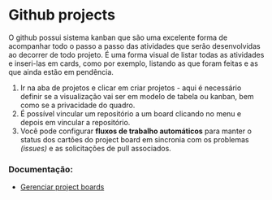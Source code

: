 # **Github projects**

O github possui sistema kanban que são uma excelente forma de acompanhar todo o passo a passo das atividades que serão desenvolvidas ao decorrer de todo projeto. É uma forma visual de listar todas as atividades e inseri-las em cards, como por exemplo, listando as que foram feitas e as que ainda estão em pendência.

1. Ir na aba de projetos e clicar em criar projetos - aqui é necessário definir se a visualização vai ser em modelo de tabela ou kanban, bem como se a privacidade do quadro.
2. É possível vincular um repositório a um board clicando no menu e depois em vincular a repositório.
3. Você pode configurar **fluxos de trabalho automáticos** para manter o status dos cartões do project board em sincronia com os problemas *(issues)* e as solicitações de pull associados. 



### Documentação:
- [Gerenciar project boards](https://docs.github.com/pt/enterprise-server@3.4/issues/organizing-your-work-with-project-boards/managing-project-boards)
